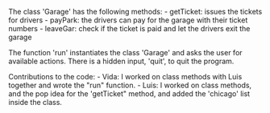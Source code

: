 The class 'Garage' has the following methods:
    - getTicket: issues the tickets for drivers 
    - payPark: the drivers can pay for the garage with their ticket numbers
    - leaveGar: check if the ticket is paid and let the drivers exit the garage 

The function 'run' instantiates the class 'Garage' and asks the user for available actions.
There is a hidden input, 'quit', to quit the program.



Contributions to the code: 
    - Vida: I worked on class methods with Luis together and wrote the "run" function. 
    - Luis: I worked on class methods, and the pop idea for the 'getTicket" method, and added the 'chicago' list inside the class.
